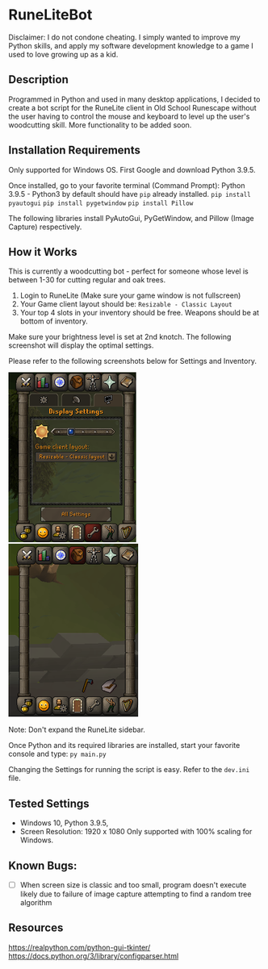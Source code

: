 # RuneLiteBot
Disclaimer: I do not condone cheating. I simply wanted to improve my Python skills, 
and apply my software development knowledge to a game I used to love growing up as a kid.


## Description
Programmed in Python and used in many desktop applications, I decided to create a bot script for the RuneLite client in Old School Runescape without the user having to control the mouse and keyboard to level up the user's woodcutting skill. More functionality to be added soon.


## Installation Requirements
Only supported for Windows OS. First Google and download Python 3.9.5.

Once installed, go to your favorite terminal (Command Prompt):
Python 3.9.5 - Python3 by default should have `pip` already installed.
`pip install pyautogui`
`pip install pygetwindow`
`pip install Pillow`

The following libraries install PyAutoGui, PyGetWindow, and Pillow (Image Capture) respectively.


## How it Works
This is currently a woodcutting bot - perfect for someone whose level is between 1-30 for cutting regular and oak trees.

1. Login to RuneLite (Make sure your game window is not fullscreen)
2. Your Game client layout should be: `Resizable - Classic Layout`
3. Your top 4 slots in your inventory should be free. Weapons should be at bottom of inventory.

Make sure your brightness level is set at 2nd knotch.
The following screenshot will display the optimal settings.

Please refer to the following screenshots below for Settings and Inventory.

![Display Settings](/images/DisplaySettings.png) ![Inventory](/images/Inventory.png)

Note: Don't expand the RuneLite sidebar. 

Once Python and its required libraries are installed, start your favorite console and type: `py main.py`

Changing the Settings for running the script is easy. Refer to the `dev.ini` file.


## Tested Settings
- Windows 10, Python 3.9.5, 
- Screen Resolution: 1920 x 1080
Only supported with 100% scaling for Windows.


## Known Bugs:
- [ ] When screen size is classic and too small, program doesn't execute likely due to failure of image capture attempting to find a random tree algorithm


## Resources
https://realpython.com/python-gui-tkinter/
https://docs.python.org/3/library/configparser.html